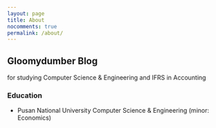 ```yaml
---
layout: page
title: About
nocomments: true
permalink: /about/
---
```


<!-- **need modifying ![acoustikue](/assets/acoustikue_icon.png) -->

## Gloomydumber Blog

for studying Computer Science & Engineering and IFRS in Accounting

### Education

- Pusan National University Computer Science & Engineering (minor: Economics)
